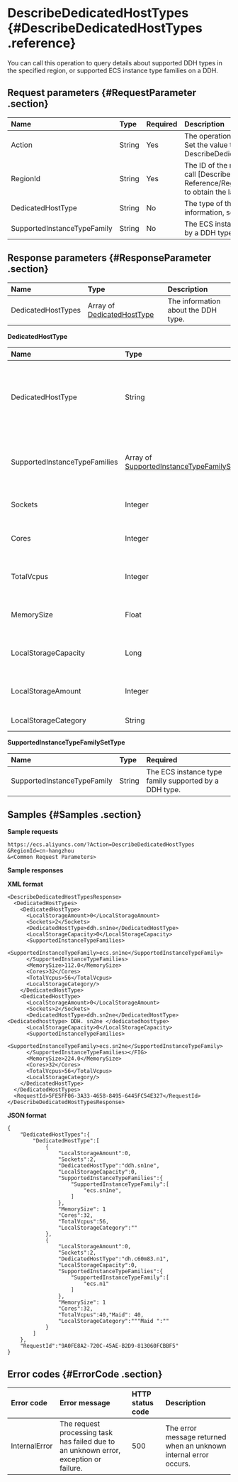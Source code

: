 # DescribeDedicatedHostTypes {#DescribeDedicatedHostTypes .reference}

You can call this operation to query details about supported DDH types in the specified region, or supported ECS instance type families on a DDH.

## Request parameters {#RequestParameter .section}

|Name|Type|Required|Description|
|:---|:---|:-------|:----------|
|Action|String|Yes|The operation that you want to perform. Set the value to DescribeDedicatedHostTypes|
|RegionId|String|Yes|The ID of the region.For more information, call [DescribeRegions](../../intl.en-US/API Reference/Regions/DescribeRegions.md#) to obtain the latest region list.|
|DedicatedHostType|String|No|The type of the DDH. For more information, see [Dedicated Host types](https://www.alibabacloud.com/help/doc-detail/68564.htm).|
|SupportedInstanceTypeFamily|String|No|The ECS instance type family supported by a DDH type.|

## Response parameters {#ResponseParameter .section}

|Name|Type|Description|
|:---|:---|:----------|
|DedicatedHostTypes|Array of [DedicatedHostType](#)|The information about the DDH type.|

**DedicatedHostType**

|Name|Type|Required|
|:---|:---|:-------|
|DedicatedHostType|String|The type of the DDH. [open a ticket](https://workorder-intl.console.aliyun.com/#/ticket/createIndex)Submit a ticket if you need more DDH types.|
|SupportedInstanceTypeFamilies|Array of [SupportedInstanceTypeFamilySetType](#)|The ECS instance type family supported by the DDH type.|
|Sockets|Integer|The number of physical CPUs.|
|Cores|Integer|The number of cores in a physical CPU.|
|TotalVcpus|Integer|The total number of cores in a virtual CPU.|
|MemorySize|Float|The capacity of memory. Unit: GiB.|
|LocalStorageCapacity|Long|The capacity of a local disk. Unit: GiB.|
|LocalStorageAmount|Integer |The number of local disks on a DDH.|
|LocalStorageCategory|String|The type of a local disk.|

**SupportedInstanceTypeFamilySetType**

|Name|Type|Required|
|:---|:---|:-------|
|SupportedInstanceTypeFamily|String|The ECS instance type family supported by a DDH type.|

## Samples {#Samples .section}

**Sample requests**

```
https://ecs.aliyuncs.com/?Action=DescribeDedicatedHostTypes
&RegionId=cn-hangzhou
&<Common Request Parameters>
```

**Sample responses**

**XML format**

```
<DescribeDedicatedHostTypesResponse>
  <DedicatedHostTypes>
    <DedicatedHostType>
      <LocalStorageAmount>0</LocalStorageAmount>
      <Sockets>2</Sockets>
      <DedicatedHostType>ddh.sn1ne</DedicatedHostType>
      <LocalStorageCapacity>0</LocalStorageCapacity>
      <SupportedInstanceTypeFamilies>
        <SupportedInstanceTypeFamily>ecs.sn1ne</SupportedInstanceTypeFamily>
      </SupportedInstanceTypeFamilies>
      <MemorySize>112.0</MemorySize>
      <Cores>32</Cores>
      <TotalVcpus>56</TotalVcpus>
      <LocalStorageCategory/>
    </DedicatedHostType>
    <DedicatedHostType>
      <LocalStorageAmount>0</LocalStorageAmount>
      <Sockets>2</Sockets>
      <DedicatedHostType>ddh.sn2ne</DedicatedHostType><Dedicatedhosttype> DDH. sn2ne </dedicatedhosttype>
      <LocalStorageCapacity>0</LocalStorageCapacity>
      <SupportedInstanceTypeFamilies>
        <SupportedInstanceTypeFamily>ecs.sn2ne</SupportedInstanceTypeFamily>
      </SupportedInstanceTypeFamilies></FIG>
      <MemorySize>224.0</MemorySize>
      <Cores>32</Cores>
      <TotalVcpus>56</TotalVcpus>
      <LocalStorageCategory/>
    </DedicatedHostType>
  </DedicatedHostTypes>
  <RequestId>5FE5FF06-3A33-4658-8495-6445FC54E327</RequestId>
</DescribeDedicatedHostTypesResponse>
```

**JSON format**

```
{
    "DedicatedHostTypes":{
        "DedicatedHostType":[
            {
                "LocalStorageAmount":0,
                "Sockets":2,
                "DedicatedHostType":"ddh.sn1ne",
                "LocalStorageCapacity":0,
                "SupportedInstanceTypeFamilies":{
                    "SupportedInstanceTypeFamily":[
                        "ecs.sn1ne",
                    ]
                },
                "MemorySize": 1
                "Cores":32,
                "TotalVcpus":56,
                "LocalStorageCategory":""
            },
            {
                "LocalStorageAmount":0,
                "Sockets":2,
                "DedicatedHostType":"dh.c60m83.n1",
                "LocalStorageCapacity":0,
                "SupportedInstanceTypeFamilies":{
                    "SupportedInstanceTypeFamily":[
                        "ecs.n1"
                    ]
                },
                "MemorySize": 1
                "Cores":32,
                "TotalVcpus":40,"Maid": 40,
                "LocalStorageCategory":"""Maid ":""
            }
        ]
    },
    "RequestId":"9A0FE8A2-720C-45AE-B2D9-813060FCBBF5"
}
```

## Error codes {#ErrorCode .section}

|Error code|Error message|HTTP status code |Description|
|:---------|:------------|:----------------|:----------|
|InternalError|The request processing task has failed due to an unknown error, exception or failure.|500|The error message returned when an unknown internal error occurs.|


